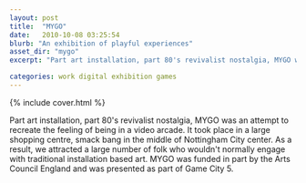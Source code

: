 ```yaml
---
layout: post
title:  "MYGO"
date:   2010-10-08 03:25:54
blurb: "An exhibition of playful experiences"
asset_dir: "mygo"
excerpt: "Part art installation, part 80's revivalist nostalgia, MYGO was an attempt to recreate the feeling of being in a video arcade."

categories: work digital exhibition games
---
```

{% include cover.html %}

Part art installation, part 80's revivalist nostalgia, MYGO was an attempt to recreate the feeling of being in a video arcade. It took place in a large shopping centre, smack bang in the middle of Nottingham City center. As a result, we attracted a large number of folk who wouldn't normally engage with traditional installation based art. MYGO was funded in part by the Arts Council England and was presented as part of Game City 5.
